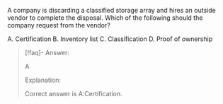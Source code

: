 
A company is discarding a classified storage array and hires an outside vendor to complete the disposal. Which of the following should the company request from the vendor? 

A. Certification 
B. Inventory list 
C. Classification 
D. Proof of ownership

> [!faq]- Answer: 
> 
> A
> 
> Explanation: 
> 
> Correct answer is A:Certification.

